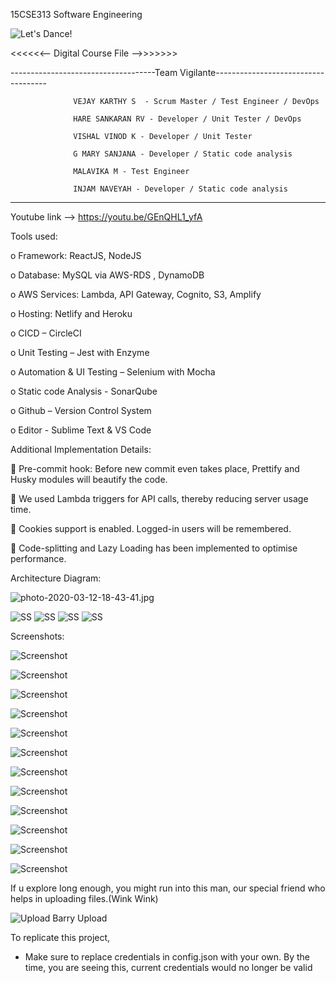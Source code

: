 15CSE313 Software Engineering

![Let's Dance!](http://33.media.tumblr.com/3d223954ad0a77f4e98a7b87136aa395/tumblr_nlct5lFVbF1qhu7oio1_500.gif)


<<<<<<--  Digital Course File -->>>>>>>

------------------------------------Team Vigilante------------------------------------

                  VEJAY KARTHY S  - Scrum Master / Test Engineer / DevOps
                
                  HARE SANKARAN RV - Developer / Unit Tester / DevOps
                  
                  VISHAL VINOD K - Developer / Unit Tester
                  
                  G MARY SANJANA - Developer / Static code analysis
                  
                  MALAVIKA M - Test Engineer
                  
                  INJAM NAVEYAH - Developer / Static code analysis

---------------------------------------------------------------------------------------

Youtube link --> https://youtu.be/GEnQHL1_yfA

Tools used:

o Framework: ReactJS, NodeJS

o Database: MySQL via AWS-RDS , DynamoDB

o AWS Services: Lambda, API Gateway, Cognito, S3, Amplify

o Hosting: Netlify and Heroku

o CICD – CircleCI

o Unit Testing – Jest with Enzyme

o Automation & UI Testing – Selenium with Mocha

o Static code Analysis - SonarQube 

o Github – Version Control System

o Editor - Sublime Text & VS Code

Additional Implementation Details:

 Pre-commit hook: Before new commit even takes place, Prettify and Husky modules will beautify the code.

 We used Lambda triggers for API calls, thereby reducing server usage time.

 Cookies support is enabled. Logged-in users will be remembered.

 Code-splitting and Lazy Loading has been implemented to optimise performance.



Architecture Diagram:

![photo-2020-03-12-18-43-41.jpg](https://i.postimg.cc/N008jbTC/photo-2020-03-12-18-43-41.jpg)

![SS](https://i.postimg.cc/2jQj9YLm/cognito.png)
![SS](https://i.postimg.cc/Kj2GcqVd/dynamodb.png)
![SS](https://i.postimg.cc/CLwhW2b8/lambda.png)
![SS](https://i.postimg.cc/gjHYxybr/s3.png)


Screenshots:

![Screenshot](https://i.postimg.cc/L5ZFKzNn/1.png)

![Screenshot](https://i.postimg.cc/mhffbt5V/2.png)

![Screenshot](https://i.postimg.cc/L6Lhjf29/3.png)

![Screenshot](https://i.postimg.cc/7PC5YdRT/4.png)

![Screenshot](https://i.postimg.cc/Dft8W5Vp/5.png)

![Screenshot](https://i.postimg.cc/mgSD5sPK/6.png)

![Screenshot](https://i.postimg.cc/ZYyqh398/7.png)

![Screenshot](https://i.postimg.cc/pdGdPJYZ/8.png)

![Screenshot](https://i.postimg.cc/dVF361V8/9.png)

![Screenshot](https://i.postimg.cc/857zcfZV/10.png)

![Screenshot](https://i.postimg.cc/QtvxTNzK/12.png)

![Screenshot](https://i.postimg.cc/vT98LFRq/13.png)


If u explore long enough, you might run into this man, our special friend who helps in uploading files.(Wink Wink)


![Upload Barry Upload](https://github.com/haresrv/Vigilante/blob/master/FrontEnd/src/Components/S3Upload/flash.gif)




To replicate this project,
* Make sure to replace credentials in config.json with your own. By the time, you are seeing this, current credentials would no longer be valid
